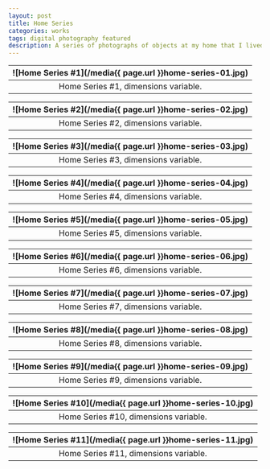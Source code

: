 ```yaml
---
layout: post
title: Home Series
categories: works
tags: digital photography featured
description: A series of photographs of objects at my home that I lived throughout childhood and adolescence.
---
```


![Home Series #1](/media{{ page.url }}home-series-01.jpg) |
:----------: |
Home Series #1, dimensions variable. |

![Home Series #2](/media{{ page.url }}home-series-02.jpg) |
:----------: |
Home Series #2, dimensions variable. |

![Home Series #3](/media{{ page.url }}home-series-03.jpg) |
:----------: |
Home Series #3, dimensions variable. |

![Home Series #4](/media{{ page.url }}home-series-04.jpg) |
:----------: |
Home Series #4, dimensions variable. |

![Home Series #5](/media{{ page.url }}home-series-05.jpg) |
:----------: |
Home Series #5, dimensions variable. |

![Home Series #6](/media{{ page.url }}home-series-06.jpg) |
:----------: |
Home Series #6, dimensions variable. |

![Home Series #7](/media{{ page.url }}home-series-07.jpg) |
:----------: |
Home Series #7, dimensions variable. |

![Home Series #8](/media{{ page.url }}home-series-08.jpg) |
:----------: |
Home Series #8, dimensions variable. |

![Home Series #9](/media{{ page.url }}home-series-09.jpg) |
:----------: |
Home Series #9, dimensions variable. |

![Home Series #10](/media{{ page.url }}home-series-10.jpg) |
:----------: |
Home Series #10, dimensions variable. |

![Home Series #11](/media{{ page.url }}home-series-11.jpg) |
:----------: |
Home Series #11, dimensions variable. |
